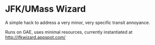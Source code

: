 # JFK/UMass Wizard

A simple hack to address a very minor, very specific transit annoyance.

Runs on GAE, uses minimal resources, currently instantiated at http://jfkwizard.appspot.com/
